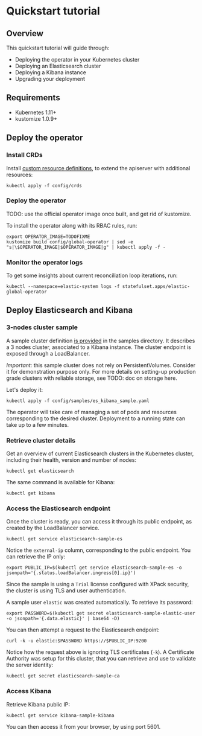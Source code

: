 # Quickstart tutorial

## Overview

This quickstart tutorial will guide through:

* Deploying the operator in your Kubernetes cluster
* Deploying an Elasticsearch cluster
* Deploying a Kibana instance
* Upgrading your deployment

## Requirements

* Kubernetes 1.11+
* kustomize 1.0.9+

## Deploy the operator

### Install CRDs

Install [custom resource definitions](https://kubernetes.io/docs/concepts/extend-kubernetes/api-extension/custom-resources/), to extend the apiserver with additional resources:

```
kubectl apply -f config/crds
```

### Deploy the operator

TODO: use the official operator image once built, and get rid of kustomize.

To install the operator along with its RBAC rules, run:

```
export OPERATOR_IMAGE=TODOFIXME
kustomize build config/global-operator | sed -e "s|\$OPERATOR_IMAGE|$OPERATOR_IMAGE|g" | kubectl apply -f -
```

### Monitor the operator logs

To get some insights about current reconciliation loop iterations, run:

```
kubectl --namespace=elastic-system logs -f statefulset.apps/elastic-global-operator
```

## Deploy Elasticsearch and Kibana

### 3-nodes cluster sample

A sample cluster definition [is provided](../../operators/config/samples/es_kibana_sample.yaml) in the samples directory. It describes a 3 nodes cluster, associated to a Kibana instance. The cluster endpoint is exposed through a LoadBalancer.

*Important:* this sample cluster does not rely on PersistentVolumes. Consider it for demonstration purpose only. For more details on setting-up production grade clusters with reliable storage, see TODO: doc on storage here.

Let's deploy it:

```
kubectl apply -f config/samples/es_kibana_sample.yaml
```

The operator will take care of managing a set of pods and resources corresponding to the desired cluster. Deployment to a running state can take up to a few minutes.

### Retrieve cluster details

Get an overview of current Elasticsearch clusters in the Kubernetes cluster, including their health, version and number of nodes:

```
kubectl get elasticsearch
```

The same command is available for Kibana:

````
kubectl get kibana
````

### Access the Elasticsearch endpoint

Once the cluster is ready, you can access it through its public endpoint, as created by the LoadBalancer service.

```
kubectl get service elasticsearch-sample-es
```

Notice the `external-ip` column, corresponding to the public endpoint. You can retrieve the IP only:

```
export PUBLIC_IP=$(kubectl get service elasticsearch-sample-es -o jsonpath='{.status.loadBalancer.ingress[0].ip}')
```

Since the sample is using a `Trial` license configured with XPack security, the cluster is using TLS and user authentication.

A sample user `elastic` was created automatically. To retrieve its password:

```
export PASSWORD=$(kubectl get secret elasticsearch-sample-elastic-user -o jsonpath='{.data.elastic}' | base64 -D)
```

You can then attempt a request to the Elasticsearch endpoint:

```
curl -k -u elastic:$PASSWORD https://$PUBLIC_IP:9200
```

Notice how the request above is ignoring TLS certificates (`-k`).
A Certificate Authority was setup for this cluster, that you can retrieve and use to validate the server identity:

```
kubectl get secret elasticsearch-sample-ca
```

### Access Kibana

Retrieve Kibana public IP:

```
kubectl get service kibana-sample-kibana
```

You can then access it from your browser, by using port 5601.
